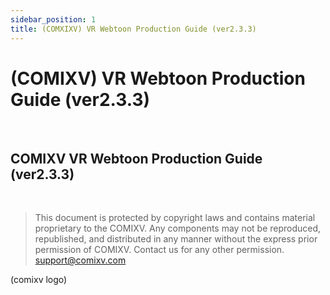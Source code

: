 ```yaml
---
sidebar_position: 1
title: (COMXIXV) VR Webtoon Production Guide (ver2.3.3)
---
```


# (COMIXV)  VR Webtoon Production Guide (ver2.3.3)

<br/>

## COMIXV VR Webtoon Production Guide (ver2.3.3)

<br/>

>  This document is protected by copyright laws and contains material proprietary to the COMIXV. Any components may not be reproduced, republished, and distributed in any manner without the express prior permission of COMIXV. Contact us for any other permission. support@comixv.com

(comixv logo)

